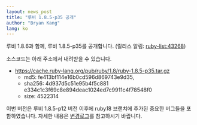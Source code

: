 ```yaml
---
layout: news_post
title: "루비 1.8.5-p35 공개"
author: "Bryan Kang"
lang: ko
---
```


루비 1.8.6과 함께, 루비 1.8.5-p35를 공개합니다. (릴리스 알림: [ruby-list:43268][1])

소스코드는 아래 주소에서 내려받을 수 있습니다.

* https://cache.ruby-lang.org/pub/ruby/1.8/ruby-1.8.5-p35.tar.gz
  * md5: fe413bf114e16b0cd596d869743e9d35,
  * sha256: 4d937d5c51e95b4f5c881
    e334c1c3f69c8e894deac1024ed7c9911c4f78548f0
  * size: 4522314

이번 버전은 루비 1.8.5-p12 버전 이후에 ruby*1*8 브랜치에 추가된 중요한 버그들을 포함하였습니다. 자세한 내용은
[변경로그][2]를 참고하시기 바랍니다.



[1]: https://blade.ruby-lang.org/ruby-list/43268
[2]: https://svn.ruby-lang.org/repos/ruby/tags/v1_8_5_35/ChangeLog

